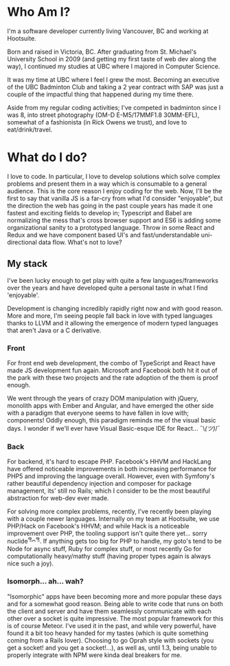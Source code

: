 # Who Am I?

I'm a software developer currently living Vancouver, BC and working at Hootsuite.

Born and raised in Victoria, BC. After graduating from St. Michael's University School in 2009 (and getting my first taste of web dev along the way), I continued my studies at UBC where I majored in Computer Science.

It was my time at UBC where I feel I grew the most. Becoming an executive of the UBC Badminton Club and taking a 2 year contract with SAP was just a couple of the impactful thing that happened during my time there.

Aside from my regular coding activities; I've competed in badminton since I was 8, into street photography (OM-D E-M5/17MMF1.8 30MM-EFL), somewhat of a fashionista (in Rick Owens we trust), and love to eat/drink/travel.

# What do I do?

I love to code. In particular, I love to develop solutions which solve complex problems and present them in a way which is consumable to a general audience. This is the core reason I enjoy coding for the web. Now, I'll be the first to say that vanilla JS is a far-cry from what I'd consider "enjoyable", but the direction the web has going in the past couple years has made it one fastest and exciting fields to develop in; Typescript and Babel are normalizing the mess that's cross browser support and ES6 is adding some organizational sanity to a prototyped language. Throw in some React and Redux and we have component based UI's and fast/understandable uni-directional data flow. What's not to love?

## My stack

I've been lucky enough to get play with quite a few languages/frameworks over the years and have developed quite a personal taste in what I find 'enjoyable'.

Development is changing incredibly rapidly right now and with good reason. More and more, I'm seeing people fall back in love with typed languages thanks to LLVM and it allowing the emergence of modern typed languages that aren't Java or a C derivative.

### Front

For front end web development, the combo of TypeScript and React have made JS development fun again. Microsoft and Facebook both hit it out of the park with these two projects and the rate adoption of the them is proof enough.

We went through the years of crazy DOM manipulation with jQuery, monolith apps with Ember and Angular, and have emerged the other side with a paradigm that everyone seems to have fallen in love with; components! Oddly enough, this paradigm reminds me of the visual basic days. I wonder if we'll ever have Visual Basic-esque IDE for React... ¯\\_(ツ)_/¯

### Back

For backend, it's hard to escape PHP. Facebook's HHVM and HackLang have offered noticeable improvements in both increasing performance for PHP5 and improving the language overall. However, even with Symfony's rather beautiful dependency injection and composer for package management, its' still no Rails; which I consider to be the most beautiful abstraction for web-dev ever made.

For solving more complex problems, recently, I've recently been playing with a couple newer languages. Internally on my team at Hootsuite, we use PHP/Hack on Facebook's HHVM; and while Hack is a noticeable improvement over PHP, the tooling support isn't quite there yet... sorry nuclide ᵟຶᴖ ᵟຶ. If anything gets too big for PHP to handle, my goto's tend to be Node for async stuff, Ruby for complex stuff, or most recently Go for computationally heavy/mathy stuff (having proper types again is always nice such a joy).

### Isomorph... ah... wah?

"Isomorphic" apps have been becoming more and more popular these days and for a somewhat good reason. Being able to write code that runs on both the client and server and have them seamlessly communicate with each other over a socket is quite impressive. The most popular framework for this is of course Meteor. I've used it in the past, and while very powerful, have found it a bit too heavy handed for my tastes (which is quite something coming from a Rails lover). Choosing to go Oprah style with sockets (you get a socket! and you get a socket!...), as well as, until 1.3, being unable to properly integrate with NPM were kinda deal breakers for me.
